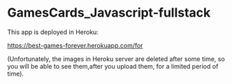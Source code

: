 # GamesCards_Javascript-fullstack

This app is deployed in Heroku:

https://best-games-forever.herokuapp.com/for

(Unfortunately, the images in Heroku server are deleted after some time, so you will be able to see them,after you upload them, for a limited period of time).
